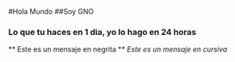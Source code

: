 #Hola Mundo
##Soy GNO
### Lo que tu haces en 1 dia, yo lo hago en 24 horas

** Este es un mensaje en negrita **
_Este es un mensaje en cursiva_
